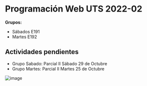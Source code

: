 # Programación Web UTS 2022-02

**Grupos:**

- Sábados E191 
- Martes  E192



## Actividades pendientes

-  Grupo Sabado: Parcial II Sábado 29 de Octubre
-  Grupo Martes: Parcial II Martes 25 de Octubre 


![image](https://user-images.githubusercontent.com/31961588/184508750-a3f3fe1f-0707-47f8-84d7-6a0b23e57162.png)

